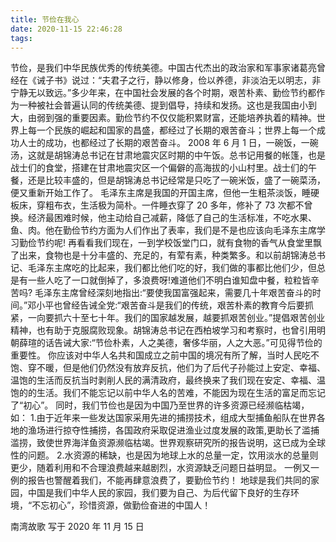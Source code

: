 ```yaml
---
title: 节俭在我心
date: 2020-11-15 22:46:28
tags:
---
```

节俭，是我们中华民族优秀的传统美德。中国古代杰出的政治家和军事家诸葛亮曾经在《诫子书》说过：“夫君子之行，静以修身，俭以养德，非淡泊无以明志，非宁静无以致远。”多少年来，在中国社会发展的各个时期，艰苦朴素、勤俭节约都作为一种被社会普遍认同的传统美德、提到倡导，持续和发扬。这也是我国由小到大，由弱到强的重要因素。勤俭节约不仅仅能积累财富，还能培养执着的精神。世界上每一个民族的崛起和国家的昌盛，都经过了长期的艰苦奋斗；世界上每一个成功人士的成功，也都经过了长期的艰苦奋斗。
2008 年 6 月 1 日，一碗饭，一碗汤，这就是胡锦涛总书记在甘肃地震灾区时期的中午饭。总书记用餐的帐篷，也是战士们的食堂，搭建在甘肃地震灾区一个偏僻的高海拔的小山村里。战士们的午餐，还是比较丰盛的，但是胡锦涛总书记经常是只吃了一碗米饭，盛了一碗菜汤，便又重新开始工作了。
毛泽东主席是我国的开国主席，但他一生粗茶淡饭，睡硬板床，穿粗布衣，生活极为简朴。一件睡衣穿了 20 多年，修补了 73 次都不曾换。经济最困难时候，他主动给自己减薪，降低了自己的生活标准，不吃水果、鱼、肉。他在勤俭节约方面为人们作出了表率，我们是不是也应该向毛泽东主席学习勤俭节约呢!
再看看我们现在，一到学校饭堂门口，就有食物的香气从食堂里飘了出来，食物也是十分丰盛的、充足的，有荤有素，种类繁多。和以前胡锦涛总书记、毛泽东主席吃的比起来，我们都比他们吃的好，我们做的事都比他们少，但总是有一些人吃了一口就倒掉了，多浪费呀!难道他们不明白谁知盘中餐，粒粒皆辛苦吗?
毛泽东主席曾经深刻地指出:“要使我国富强起来，需要几十年艰苦奋斗的时间。”邓小平也曾经告诫全党:“艰苦奋斗是我们的传统，艰苦朴素的教育今后要抓紧，一向要抓六十至七十年。我们的国家越发展，越要抓艰苦创业。”提倡艰苦创业精神，也有助于克服腐败现象。胡锦涛总书记在西柏坡学习和考察时，也曾引用明朝薛瑄的话告诫大家:“节俭朴素，人之美德，奢侈华丽，人之大恶。”可见得节俭的重要性。
你应该对中华人名共和国成立之前中国的境况有所了解，当时人民吃不饱、穿不暖，但是他们仍然没有放弃反抗，他们为了后代子孙能过上安定、幸福、温饱的生活而反抗当时剥削人民的满清政府，最终换来了我们现在安定、幸福、温饱的的生活。我们不能忘记以前中华人名的苦难，不能因为现在生活的富足而忘记了“初心”。
同时，我们节俭也是因为中国乃至世界的许多资源已经濒临枯竭，如：
1.由于近年来一些发达国家采用先进的捕捞技术，组成大型捕鱼船队在世界各地的渔场进行掠夺性捕捞，各国政府采取促进渔业过度发展的政策,更助长了滥捕滥捞，致使世界海洋鱼资源濒临枯竭。世界观察研究所的报告说明，这已成为全球性的问题。
2.水资源的稀缺，也是因为地球上水的总量一定，饮用淡水的总量则更少，随着利用和不合理浪费越来越剧烈，水资源缺乏问题日益明显。
一例又一例的报告也警醒着我们，不能再肆意浪费了，要勤俭节约！
地球是我们共同的家园，中国是我们中华人民的家园，我们要为自己、为后代留下良好的生存环境，“不忘初心”，珍惜资源，做勤俭奋进的中国人！

南湾故歌 写于 2020 年 11 月 15 日


